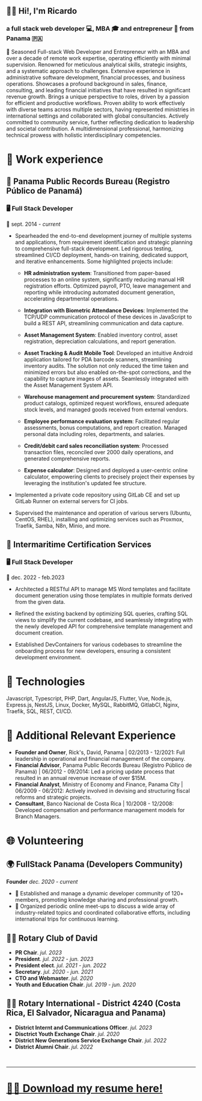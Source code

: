 ## 🙋‍♂️ Hi!, I'm Ricardo
### a full stack web developer 💻, MBA 🎓 and entrepreneur 🚀 from Panama 🇵🇦


🎯 Seasoned Full-stack Web Developer and Entrepreneur with an MBA and over a decade of remote work expertise, operating efficiently with minimal supervision. Renowned for meticulous analytical skills, strategic insights, and a systematic approach to challenges. Extensive experience in administrative software development, financial processes, and business operations. Showcases a profound background in sales, finance, consulting, and leading financial initiatives that have resulted in significant revenue growth. Brings a unique perspective to roles, driven by a passion for efficient and productive workflows. Proven ability to work effectively with diverse teams across multiple sectors, having represented ministries in international settings and collaborated with global consultancies. Actively committed to community service, further reflecting dedication to leadership and societal contribution. A multidimensional professional, harmonizing technical prowess with holistic interdisciplinary competencies.



# 💼 Work experience


## 📖 Panama Public Records Bureau (Registro Público de Panamá)

### 🖥 Full Stack Developer
📅 sept. 2014 - _current_

- Spearheaded the end-to-end development journey of multiple systems and applications, from requirement identification and strategic planning to comprehensive full-stack development. Led rigorous testing, streamlined CI/CD deployment, hands-on training, dedicated support, and iterative enhancements. Some highlighted projects include:

  - **HR administration system**: Transitioned from paper-based processes to an online system, significantly reducing manual HR registration efforts. Optimized payroll, PTO, leave management and reporting while introducing automated document generation, accelerating departmental operations.

  - **Integration with Biometric Attendance Devices**: Implemented the TCP/UDP communication protocol of these devices in JavaScript to build a REST API, streamlining communication and data capture.

  - **Asset Management System**: Enabled inventory control, asset registration, depreciation calculations, and report generation.

  - **Asset Tracking & Audit Mobile Tool**: Developed an intuitive Android application tailored for PDA barcode scanners, streamlining inventory audits. The solution not only reduced the time taken and minimized errors but also enabled on-the-spot corrections, and the capability to capture images of assets. Seamlessly integrated with the Asset Management System API.

  - **Warehouse management and procurement system**: Standardized product catalogs, optimized request workflows, ensured adequate stock levels, and managed goods received from external vendors.

  - **Employee performance evaluation system**: Facilitated regular assessments, bonus computations, and report creation. Managed personal data including roles, departments, and salaries.

  - **Credit/debit card sales reconciliation system**: Processed transaction files, reconciled over 2000 daily operations, and generated comprehensive reports.

  - **Expense calculator**: Designed and deployed a user-centric online calculator, empowering clients to precisely project their expenses by leveraging the institution's updated fee structure.

- Implemented a private code repository using GitLab CE and set up GitLab Runner on external servers for CI jobs.

- Supervised the maintenance and operation of various servers (Ubuntu, CentOS, RHEL), installing and optimizing services such as Proxmox, Traefik, Samba, N8n, Minio, and more.


## 🚢 Intermaritime Certification Services

### 🖥 Full Stack Developer
📅 dec. 2022 - feb.2023

- Architected a RESTful API to manage MS Word templates and facilitate document generation using those templates in multiple formats derived from the given data.

- Refined the existing backend by optimizing SQL queries, crafting SQL views to simplify the current codebase, and seamlessly integrating with the newly developed API for comprehensive template management and document creation.

- Established DevContainers for various codebases to streamline the onboarding process for new developers, ensuring a consistent development environment.

# 🤖 Technologies
Javascript, Typescript, PHP, Dart, AngularJS, Flutter, Vue, Node.js, Express.js, NestJS, Linux, Docker, MySQL, RabbitMQ, GitlabCI, Nginx, Traefik, SQL, REST, CI/CD.

# 💼 Additional Relevant Experience

- **Founder and Owner**, Rick's, David, Panama | 02/2013 - 12/2021: Full leadership in operational and financial management of the company.
- **Financial Advisor**, Panama Public Records Bureau (Registro Público de Panamá) | 06/2012 - 09/2014: Led a pricing update process that resulted in an annual revenue increase of over $15M.
- **Financial Analyst**, Ministry of Economy and Finance, Panama City | 06/2009 - 06/2012: Actively involved in devising and structuring fiscal reforms and strategic projects.
- **Consultant**, Banco Nacional de Costa Rica | 10/2008 - 12/2008: Developed compensation and performance management models for Branch Managers.

# 🌐 Volunteering

## 🌍 FullStack Panama (Developers Community)
**Founder** _dec. 2020 - current_

- 🤝 Established and manage a dynamic developer community of 120+ members, promoting knowledge sharing and professional growth.
- 📣 Organized periodic online meet-ups to discuss a wide array of industry-related topics and coordinated collaborative efforts, including international trips for continuous learning.

## 🤲💙 Rotary Club of David

- **PR Chair**. _jul. 2023_
- **President**. _jul. 2022 - jun. 2023_
- **President elect**. _jul. 2021 - jun. 2022_
- **Secretary**. _jul. 2020 - jun. 2021_
- **CTO and Webmaster**. _jul. 2020_
- **Youth and Education Chair**. _jul. 2019 - jun. 2020_

## 🤲💙 Rotary International - District 4240 (Costa Rica, El Salvador, Nicaragua and Panama)

- **District Internt and Communications Officer**. _jul. 2023_
- **Disctrict Youth Exchange Chair**. _jul. 2020_
- **District New Generations Service Exchange Chair**. _jul. 2022_
- **District Alumni Chair**. _jul. 2022_

&nbsp;

---

# [📄💾 Download my resume here!](https://github.com/tribal2/my-resume/blob/main/ricardo-tribaldos-full-stack-developer-resume.pdf)